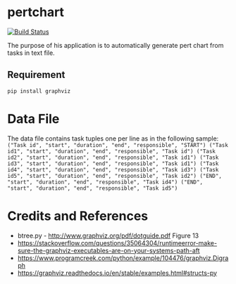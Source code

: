 # pertchart

[![Build Status](https://travis-ci.org/sisayie/pertchart.svg?branch=master)](https://travis-ci.org/sisayie/pertchart)

The purpose of his application is to automatically generate pert chart from tasks in text file.

## Requirement
`pip install graphviz`

# Data File
The data file contains task tuples one per line as in the following sample:
`
("Task id", "start", "duration", "end", "responsible", "START")
("Task id1", "start", "duration", "end", "responsible", "Task id")
("Task id2", "start", "duration", "end", "responsible", "Task id1")
("Task id3", "start", "duration", "end", "responsible", "Task id1")
("Task id4", "start", "duration", "end", "responsible", "Task id3")
("Task id5", "start", "duration", "end", "responsible", "Task id2")
("END", "start", "duration", "end", "responsible", "Task id4")
("END", "start", "duration", "end", "responsible", "Task id5")
`

# Credits and References
- btree.py - http://www.graphviz.org/pdf/dotguide.pdf Figure 13
- https://stackoverflow.com/questions/35064304/runtimeerror-make-sure-the-graphviz-executables-are-on-your-systems-path-aft
- https://www.programcreek.com/python/example/104476/graphviz.Digraph
- https://graphviz.readthedocs.io/en/stable/examples.html#structs-py
